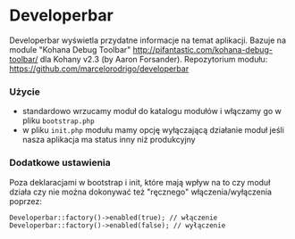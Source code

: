 # Developerbar

Developerbar wyświetla przydatne informacje na temat aplikacji. Bazuje na module "Kohana Debug Toolbar" <http://pifantastic.com/kohana-debug-toolbar/> dla Kohany v2.3 (by Aaron Forsander).  Repozytorium modułu: https://github.com/marcelorodrigo/developerbar

### Użycie

- standardowo wrzucamy moduł do katalogu modułów i włączamy go w pliku `bootstrap.php`
- w pliku `init.php` modułu mamy opcję wyłączającą działanie moduł jeśli nasza aplikacja ma status inny niż produkcyjny


### Dodatkowe ustawienia

Poza deklaracjami w bootstrap i init, które mają wpływ na to czy moduł działa czy nie można dokonywać też "ręcznego" włączenia/wyłączenia poprzez:

	Developerbar::factory()->enabled(true); // włączenie
	Developerbar::factory()->enabled(false); // wyłączenie
